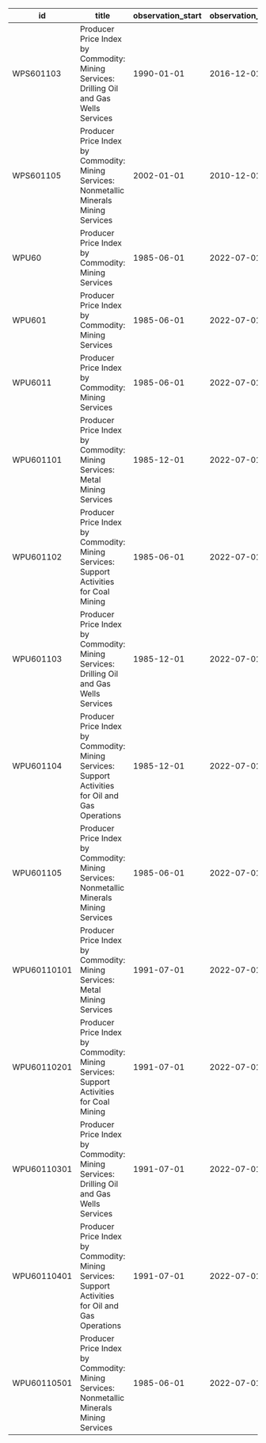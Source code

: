 | id          | title                                                                                             | observation_start   | observation_end   |
|-------------|---------------------------------------------------------------------------------------------------|---------------------|-------------------|
| WPS601103   | Producer Price Index by Commodity: Mining Services: Drilling Oil and Gas Wells Services           | 1990-01-01          | 2016-12-01        |
| WPS601105   | Producer Price Index by Commodity: Mining Services: Nonmetallic Minerals Mining Services          | 2002-01-01          | 2010-12-01        |
| WPU60       | Producer Price Index by Commodity: Mining Services                                                | 1985-06-01          | 2022-07-01        |
| WPU601      | Producer Price Index by Commodity: Mining Services                                                | 1985-06-01          | 2022-07-01        |
| WPU6011     | Producer Price Index by Commodity: Mining Services                                                | 1985-06-01          | 2022-07-01        |
| WPU601101   | Producer Price Index by Commodity: Mining Services: Metal Mining Services                         | 1985-12-01          | 2022-07-01        |
| WPU601102   | Producer Price Index by Commodity: Mining Services: Support Activities for Coal Mining            | 1985-06-01          | 2022-07-01        |
| WPU601103   | Producer Price Index by Commodity: Mining Services: Drilling Oil and Gas Wells Services           | 1985-12-01          | 2022-07-01        |
| WPU601104   | Producer Price Index by Commodity: Mining Services: Support Activities for Oil and Gas Operations | 1985-12-01          | 2022-07-01        |
| WPU601105   | Producer Price Index by Commodity: Mining Services: Nonmetallic Minerals Mining Services          | 1985-06-01          | 2022-07-01        |
| WPU60110101 | Producer Price Index by Commodity: Mining Services: Metal Mining Services                         | 1991-07-01          | 2022-07-01        |
| WPU60110201 | Producer Price Index by Commodity: Mining Services: Support Activities for Coal Mining            | 1991-07-01          | 2022-07-01        |
| WPU60110301 | Producer Price Index by Commodity: Mining Services: Drilling Oil and Gas Wells Services           | 1991-07-01          | 2022-07-01        |
| WPU60110401 | Producer Price Index by Commodity: Mining Services: Support Activities for Oil and Gas Operations | 1991-07-01          | 2022-07-01        |
| WPU60110501 | Producer Price Index by Commodity: Mining Services: Nonmetallic Minerals Mining Services          | 1985-06-01          | 2022-07-01        |